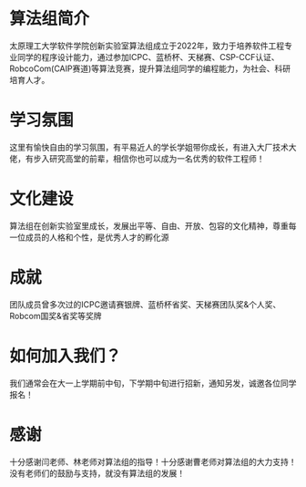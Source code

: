 # 算法组简介
太原理工大学软件学院创新实验室算法组成立于2022年，致力于培养软件工程专业同学的程序设计能力，通过参加ICPC、蓝桥杯、天梯赛、CSP-CCF认证、RobcoCom(CAIP赛道)等算法竞赛，提升算法组同学的编程能力，为社会、科研培育人才。
# 学习氛围
这里有愉快自由的学习氛围，有平易近人的学长学姐带你成长，有进入大厂技术大佬，有步入研究高堂的前辈，相信你也可以成为一名优秀的软件工程师！ 
# 文化建设
算法组在创新实验室里成长，发展出平等、自由、开放、包容的文化精神，尊重每一位成员的人格和个性，是优秀人才的孵化源
# 成就
团队成员曾多次过的ICPC邀请赛银牌、蓝桥杯省奖、天梯赛团队奖&个人奖、Robcom国奖&省奖等奖牌
# 如何加入我们？
我们通常会在大一上学期前中旬，下学期中旬进行招新，通知另发，诚邀各位同学报名！
# 感谢
十分感谢闫老师、林老师对算法组的指导！十分感谢曹老师对算法组的大力支持！没有老师们的鼓励与支持，就没有算法组的发展！